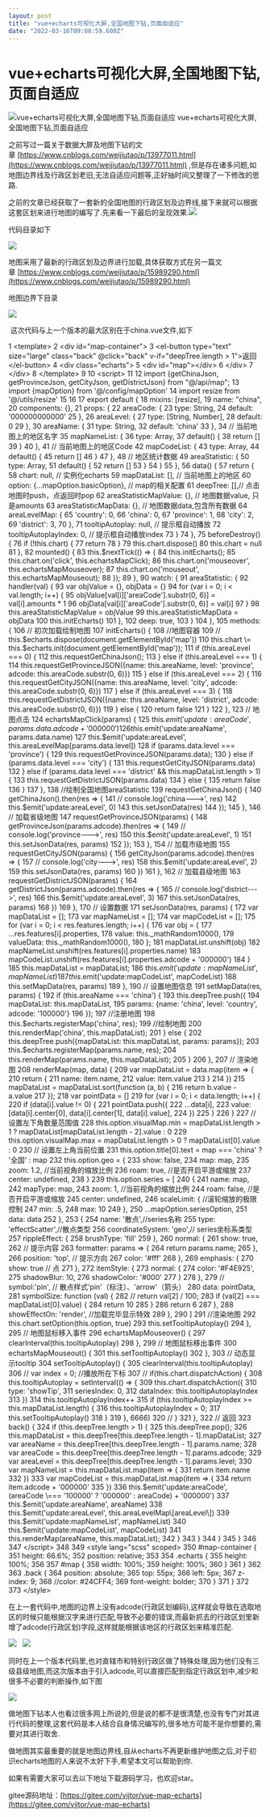 ```yaml
---
layout: post
title: "vue+echarts可视化大屏,全国地图下钻,页面自适应"
date: "2022-03-16T09:08:59.600Z"
---
```

vue+echarts可视化大屏,全国地图下钻,页面自适应
=============================

![vue+echarts可视化大屏,全国地图下钻,页面自适应](https://img2022.cnblogs.com/blog/1345718/202203/1345718-20220311191613042-1332345011.png) vue+echarts可视化大屏,全国地图下钻,页面自适应

之前写过一篇关于数据大屏及地图下钻的文章 [https://www.cnblogs.com/weijiutao/p/13977011.html](https://www.cnblogs.com/weijiutao/p/13977011.html) ,但是存在诸多问题,如地图边界线及行政区划老旧,无法自适应问题等,正好抽时间又整理了一下修改的思路.

之前的文章已经获取了一套新的全国地图的行政区划及边界线,接下来就可以根据这套区划来进行地图的编写了.先来看一下最后的呈现效果.![](https://img2022.cnblogs.com/blog/1345718/202203/1345718-20220311185515641-1202108135.gif)

代码目录如下

![](https://img2022.cnblogs.com/blog/1345718/202203/1345718-20220311185617031-922996823.png)

地图采用了最新的行政区划及边界进行加载,具体获取方式在另一篇文章 [https://www.cnblogs.com/weijiutao/p/15989290.html](https://www.cnblogs.com/weijiutao/p/15989290.html)

地图边界下目录

![](https://img2022.cnblogs.com/blog/1345718/202203/1345718-20220311192329814-1691778136.png)

 这次代码与上一个版本的最大区别在于china.vue文件,如下

  1 <template\>
  2   <div id\="map-container"\>
  3     <el-button type\="text" size\="large" class\="back" @click\="back" v-if\="deepTree.length > 1"\>返回</el-button\>
  4     <div class\="echarts"\>
  5       <div id\="map"\></div\>
  6     </div\>
  7   </div\>
  8 </template\>
  9 
 10 <script\>
 11 
 12 import {getChinaJson, getProvinceJson, getCityJson, getDistrictJson} from "@/api/map";
 13 import {mapOption} from '@/config/mapOption'
 14 import resize from '@/utils/resize'
 15 
 16 
 17 export default { 18   mixins: \[resize\],
 19 name: "china",
 20   components: {},
 21   props: {
 22     areaCode: {
 23       type: String,
 24       default: '000000000000'
 25     },
 26     areaLevel: {
 27       type: \[String, Number\],
 28       default: 0
 29     },
 30     areaName: {
 31       type: String,
 32       default: 'china'
 33     },
 34     // 当前地图上的地区名字
 35     mapNameList: {
 36       type: Array,
 37       default() {
 38         return \[\] 39       }
 40     },
 41     // 当前地图上的地区Code
 42     mapCodeList: {
 43       type: Array,
 44       default() {
 45         return \[\] 46       }
 47     },
 48     // 地区统计数据
 49     areaStatistic: {
 50       type: Array,
 51       default() {
 52         return \[\] 53       }
 54     }
 55   },
 56   data() {
 57     return { 58 chart: null, // 实例化echarts
 59 mapDataList: \[\], // 当前地图上的地区
 60 option: {...mapOption.basicOption}, // map的相关配置
 61       deepTree: \[\],// 点击地图时push，点返回时pop
 62 areaStatisticMapValue: {}, // 地图数据value, 只是amounts
 63 areaStatisticMapData: {}, // 地图数据data,包含所有数据
 64       areaLevelMap: {
 65         'country': 0,
 66         'china': 0,
 67         'province': 1,
 68         'city': 2,
 69         'district': 3,
 70       },
 71 tooltipAutoplay: null, // 提示框自动播放
 72 tooltipAutoplayIndex: 0, // 提示框自动播放index
 73     }
 74   },
 75   beforeDestroy() {
 76     if (!this.chart) {
 77       return
 78     }
 79     this.chart.dispose()
 80     this.chart \= null
 81   },
 82   mounted() {
 83     this.$nextTick(() \=> { 84       this.initEcharts();
 85       this.chart.on('click', this.echartsMapClick);
 86       this.chart.on('mouseover', this.echartsMapMouseover);
 87       this.chart.on('mouseout', this.echartsMapMouseout);
 88     });
 89   },
 90   watch: {
 91     areaStatistic: {
 92       handler(val) {
 93         var objValue \= {}, objData \= {} 94         for (var i \= 0; i < val.length; i++) {
 95           objValue\[val\[i\]\['areaCode'\].substr(0, 6)\] \= val\[i\].amounts \* 1
 96           objData\[val\[i\]\['areaCode'\].substr(0, 6)\] \= val\[i\] 97         }
 98         this.areaStatisticMapValue \= objValue 99         this.areaStatisticMapData \= objData
100         this.initEcharts()
101 },
102 deep: true,
103 }
104 },
105 methods: {
106     // 初次加载绘制地图
107 initEcharts() {
108       //地图容器
109       // this.$echarts.dispose(document.getElementById('map'))
110       this.chart \= this.$echarts.init(document.getElementById('map'));
111       if (this.areaLevel \=== 0) {
112         this.requestGetChinaJson();
113 } else if (this.areaLevel \=== 1) {
114         this.requestGetProvinceJSON({name: this.areaName, level: 'province', adcode: this.areaCode.substr(0, 6)})
115 } else if (this.areaLevel \=== 2) {
116         this.requestGetCityJSON({name: this.areaName, level: 'city', adcode: this.areaCode.substr(0, 6)})
117 } else if (this.areaLevel \=== 3) {
118         this.requestGetDistrictJSON({name: this.areaName, level: 'district', adcode: this.areaCode.substr(0, 6)})
119 } else {
120         return false
121 }
122 },
123     // 地图点击
124 echartsMapClick(params) {
125       this.$emit('update:areaCode', params.data.adcode + '000000')
126       this.$emit('update:areaName', params.data.name)
127       this.$emit('update:areaLevel', this.areaLevelMap\[params.data.level\])
128       if (params.data.level \=== 'province') {
129         this.requestGetProvinceJSON(params.data);
130 } else if (params.data.level \=== 'city') {
131         this.requestGetCityJSON(params.data)
132 } else if (params.data.level \=== 'district' && this.mapDataList.length \> 1) {
133         this.requestGetDistrictJSON(params.data)
134 } else {
135         return false
136 }
137 },
138     //绘制全国地图areaStatistic
139 requestGetChinaJson() {
140 getChinaJson().then(res \=> {
141         // console.log('china--->', res)
142         this.$emit('update:areaLevel', 0)
143         this.setJsonData(res)
144 });
145 },
146     // 加载省级地图
147 requestGetProvinceJSON(params) {
148 getProvinceJson(params.adcode).then(res \=> {
149         // console.log('province--->', res)
150         this.$emit('update:areaLevel', 1)
151         this.setJsonData(res, params)
152 });
153 },
154     // 加载市级地图
155 requestGetCityJSON(params) {
156 getCityJson(params.adcode).then(res \=> {
157         // console.log('city--->', res)
158         this.$emit('update:areaLevel', 2)
159         this.setJsonData(res, params)
160 })
161 },
162     // 加载县级地图
163 requestGetDistrictJSON(params) {
164 getDistrictJson(params.adcode).then(res \=> {
165         // console.log('district--->', res)
166         this.$emit('update:areaLevel', 3)
167         this.setJsonData(res, params)
168 })
169 },
170     // 设置数据
171 setJsonData(res, params) {
172       var mapDataList \= \[\];
173       var mapNameList \= \[\];
174       var mapCodeList \= \[\];
175       for (var i \= 0; i < res.features.length; i++) {
176         var obj \= {
177 ...res.features\[i\].properties,
178 value: this.\_mathRandom1000(),
179 valueData: this.\_mathRandom1000(),
180 };
181 mapDataList.unshift(obj)
182 mapNameList.unshift(res.features\[i\].properties.name)
183 mapCodeList.unshift(res.features\[i\].properties.adcode + '000000')
184 }
185       this.mapDataList \= mapDataList;
186       this.$emit('update:mapNameList', mapNameList)
187       this.$emit('update:mapCodeList', mapCodeList)
188       this.setMapData(res, params)
189 },
190     // 设置地图信息
191 setMapData(res, params) {
192       if (this.areaName \=== 'china') {
193         this.deepTree.push({
194 mapDataList: this.mapDataList,
195 params: {name: 'china', level: 'country', adcode: '100000'}
196 });
197         //注册地图
198         this.$echarts.registerMap('china', res);
199         //绘制地图
200         this.renderMap('china', this.mapDataList);
201 } else {
202         this.deepTree.push({mapDataList: this.mapDataList, params: params});
203         this.$echarts.registerMap(params.name, res);
204         this.renderMap(params.name, this.mapDataList);
205 }
206 },
207     // 渲染地图
208 renderMap(map, data) {
209       var mapDataList \= data.map(item \=> {
210         return {
211 name: item.name,
212 value: item.value
213 }
214 })
215 mapDataList \= mapDataList.sort(function (a, b) {
216         return b.value \- a.value
217 });
218       var pointData \= \[\]
219       for (var i \= 0; i < data.length; i++) {
220         if (data\[i\].value != 0) {
221 pointData.push({
222 ...data\[i\],
223             value: \[data\[i\].center\[0\], data\[i\].center\[1\], data\[i\].value\],
224 })
225 }
226 }
227       // 设置左下角数量范围值
228       this.option.visualMap.min \= mapDataList.length \> 1 ? mapDataList\[mapDataList.length \- 2\].value : 0
229       this.option.visualMap.max \= mapDataList.length \> 0 ? mapDataList\[0\].value : 0
230       // 设置左上角当前位置
231       this.option.title\[0\].text \= map \=== 'china' ? '全国' : map
232       this.option.geo \= {
233 show: false,
234 map: map,
235 zoom: 1.2, //当前视角的缩放比例
236 roam: true, //是否开启平游或缩放
237 center: undefined,
238 }
239       this.option.series \= \[
240 {
241 name: map,
242 mapType: map,
243 zoom: 1, //当前视角的缩放比例
244 roam: false, //是否开启平游或缩放
245 center: undefined,
246 scaleLimit: { //滚轮缩放的极限控制
247             min: .5,
248 max: 10
249 },
250 ...mapOption.seriesOption,
251 data: data
252 },
253 {
254 name: '散点',//series名称
255 type: 'effectScatter',//散点类型
256 coordinateSystem: 'geo',// series坐标系类型
257 rippleEffect: {
258 brushType: 'fill'
259 },
260 normal: {
261 show: true,
262             // 提示内容
263 formatter: params \=> {
264               return params.name;
265 },
266 position: 'top', // 提示方向
267 color: '#fff'
268 },
269 emphasis: {
270 show: true // 点
271 },
272 itemStyle: {
273 normal: {
274 color: '#F4E925',
275 shadowBlur: 10,
276 shadowColor: '#000'
277 }
278 },
279           // symbol:'pin', // 散点样式'pin'（标注）、'arrow'（箭头）
280 data: pointData,
281 symbolSize: function (val) {
282             // return val\[2\] / 100;
283             if (val\[2\] \=== mapDataList\[0\].value) {
284               return 10
285 }
286             return 6
287 },
288 showEffectOn: 'render', //加载完毕显示特效
289 },
290 \]
291       //渲染地图
292       this.chart.setOption(this.option, true)
293       this.setTooltipAutoplay()
294 },
295     // 地图鼠标移入事件
296 echartsMapMouseover() {
297       clearInterval(this.tooltipAutoplay)
298 },
299     // 地图鼠标移出事件
300 echartsMapMouseout() {
301       this.setTooltipAutoplay()
302 },
303     // 动态显示tooltip
304 setTooltipAutoplay() {
305       clearInterval(this.tooltipAutoplay)
306       // var index = 0; //播放所在下标
307       // if(this.chart.dispatchAction) {
308       this.tooltipAutoplay \= setInterval(() \=> {
309         this.chart.dispatchAction({
310 type: 'showTip',
311 seriesIndex: 0,
312 dataIndex: this.tooltipAutoplayIndex
313 })
314         this.tooltipAutoplayIndex++
315         if (this.tooltipAutoplayIndex \>= this.mapDataList.length) {
316           this.tooltipAutoplayIndex \= 0;
317           this.setTooltipAutoplay()
318 }
319 }, 6666)
320       // }
321 },
322     // 返回
323 back() {
324       if (this.deepTree.length \> 1) {
325         this.deepTree.pop();
326         this.mapDataList \= this.deepTree\[this.deepTree.length \- 1\].mapDataList;
327         var areaName \= this.deepTree\[this.deepTree.length \- 1\].params.name;
328         var areaCode \= this.deepTree\[this.deepTree.length \- 1\].params.adcode;
329         var areaLevel \= this.deepTree\[this.deepTree.length \- 1\].params.level;
330         var mapNameList \= this.mapDataList.map(item \=> {
331           return item.name
332 })
333         var mapCodeList \= this.mapDataList.map(item \=> {
334           return item.adcode + '000000'
335 })
336         this.$emit('update:areaCode', (areaCode \=== '100000' ? '000000' : areaCode) + '000000')
337         this.$emit('update:areaName', areaName)
338         this.$emit('update:areaLevel', this.areaLevelMap\[areaLevel\])
339         this.$emit('update:mapNameList', mapNameList)
340         this.$emit('update:mapCodeList', mapCodeList)
341         this.renderMap(areaName, this.mapDataList);
342 }
343 }
344 }
345 }
346 
347 </script\>
348 
349 <style lang\="scss" scoped\>
350 #map-container {
351   height: 66.6%;
352   position: relative;
353 
354 .echarts {
355     height: 100%;
356 
357 #map {
358       width: 100%;
359       height: 100%;
360     }
361 }
362 
363 .back {
364     position: absolute;
365     top: 55px;
366     left: 5px;
367     z-index: 9;
368     //color: #24CFF4;
369     font-weight: bolder;
370   }
371 }
372 
373 </style\>

在上一套代码中,地图的边界上没有adcode(行政区划编码),这样就会导致在选取地区的时候只能根据汉字来进行匹配,导致不必要的错误,而最新抓去的行政区划里新增了adcode(行政区划)字段,这样就能根据该地区的行政区划来精准匹配.

![](https://img2022.cnblogs.com/blog/1345718/202203/1345718-20220311190645352-885428554.png)   ![](https://img2022.cnblogs.com/blog/1345718/202203/1345718-20220311190904018-416465762.png)

同时在上一个版本代码里,也对直辖市和特别行政区做了特殊处理,因为他们没有三级县级地图,而这次版本由于引入adcode,可以直接匹配到指定行政区划中,减少和很多不必要的判断操作,如下图

![](https://img2022.cnblogs.com/blog/1345718/202203/1345718-20220311191414113-483051069.png)

做地图下钻本人也看过很多网上所说的,但是说的都不是很清楚,也没有专门对其进行代码的整理,这套代码是本人结合自身情况编写的,很多地方可能不是你想要的,需要对其进行取舍.

做地图其实最重要的就是地图边界线,自从echarts不再更新维护地图之后,对于初识echarts地图的人来说不太好下手,希望本文可以帮助到你.

如果有需要大家可以去以下地址下载源码学习，也欢迎star。

gitee源码地址：[https://gitee.com/vijtor/vue-map-echarts](https://gitee.com/vijtor/vue-map-echarts)